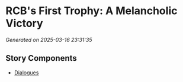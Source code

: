 # RCB's First Trophy: A Melancholic Victory

*Generated on 2025-03-16 23:31:35*

## Story Components

- [Dialogues](./dialogues.txt)
